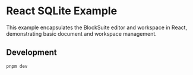 # React SQLite Example

This example encapsulates the BlockSuite editor and workspace in React, demonstrating basic document and workspace management.

## Development

```sh
pnpm dev
```
